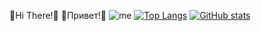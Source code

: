 🖤Hi There!🖤
🖤Привет!🖤
![me](https://github.com/XenSideNBTS/RedyHikkaInfo/raw/main/20220911_215910.png)
[![Top Langs](https://github-readme-stats.vercel.app/api/top-langs/?username=xensidenbts&show_icons=true&theme=dracula&border_radius=10&hide_border=true&hide_title=true&langs_count=3&layout=compact)](https://github.com/anuraghazra/github-readme-stats)
[![GitHub stats](https://github-readme-stats.vercel.app/api?username=xensidenbts&count_private=true&show_icons=true&theme=dracula&border_radius=10&hide_border=true&hide_title=true)](https://github.com/anuraghazra/github-readme-stats)

